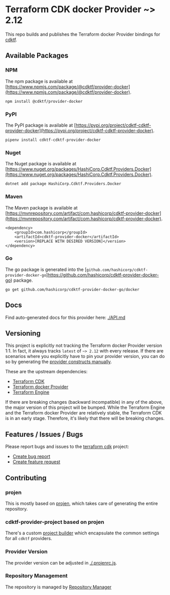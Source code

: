 # Terraform CDK docker Provider ~> 2.12

This repo builds and publishes the Terraform docker Provider bindings for [cdktf](https://cdk.tf).

## Available Packages

### NPM

The npm package is available at [https://www.npmjs.com/package/@cdktf/provider-docker](https://www.npmjs.com/package/@cdktf/provider-docker).

`npm install @cdktf/provider-docker`

### PyPI

The PyPI package is available at [https://pypi.org/project/cdktf-cdktf-provider-docker](https://pypi.org/project/cdktf-cdktf-provider-docker).

`pipenv install cdktf-cdktf-provider-docker`

### Nuget

The Nuget package is available at [https://www.nuget.org/packages/HashiCorp.Cdktf.Providers.Docker](https://www.nuget.org/packages/HashiCorp.Cdktf.Providers.Docker).

`dotnet add package HashiCorp.Cdktf.Providers.Docker`

### Maven

The Maven package is available at [https://mvnrepository.com/artifact/com.hashicorp/cdktf-provider-docker](https://mvnrepository.com/artifact/com.hashicorp/cdktf-provider-docker).

```
<dependency>
    <groupId>com.hashicorp</groupId>
    <artifactId>cdktf-provider-docker</artifactId>
    <version>[REPLACE WITH DESIRED VERSION]</version>
</dependency>
```

### Go

The go package is generated into the [`github.com/hashicorp/cdktf-provider-docker-go`]https://github.com/hashicorp/cdktf-provider-docker-go) package.

`go get github.com/hashicorp/cdktf-provider-docker-go/docker`

## Docs

Find auto-generated docs for this provider here: [./API.md](./API.md)

## Versioning

This project is explicitly not tracking the Terraform docker Provider version 1:1. In fact, it always tracks `latest` of `~> 2.12` with every release. If there are scenarios where you explicitly have to pin your provider version, you can do so by generating the [provider constructs manually](https://cdk.tf/imports).

These are the upstream dependencies:

* [Terraform CDK](https://cdk.tf)
* [Terraform docker Provider](https://github.com/terraform-providers/terraform-provider-docker)
* [Terraform Engine](https://terraform.io)

If there are breaking changes (backward incompatible) in any of the above, the major version of this project will be bumped. While the Terraform Engine and the Terraform docker Provider are relatively stable, the Terraform CDK is in an early stage. Therefore, it's likely that there will be breaking changes.

## Features / Issues / Bugs

Please report bugs and issues to the [terraform cdk](https://cdk.tf) project:

* [Create bug report](https://cdk.tf/bug)
* [Create feature request](https://cdk.tf/feature)

## Contributing

### projen

This is mostly based on [projen](https://github.com/eladb/projen), which takes care of generating the entire repository.

### cdktf-provider-project based on projen

There's a custom [project builder](https://github.com/hashicorp/cdktf-provider-project) which encapsulate the common settings for all `cdktf` providers.

### Provider Version

The provider version can be adjusted in [./.projenrc.js](./.projenrc.js).

### Repository Management

The repository is managed by [Repository Manager](https://github.com/hashicorp/cdktf-repository-manager/)

